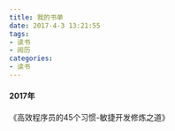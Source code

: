 ```yaml
---
title: 我的书单
date: 2017-4-3 13:21:55
tags:
- 读书
- 阅历
categories:
- 读书
---
```




#### 2017年

《高效程序员的45个习惯-敏捷开发修炼之道》

